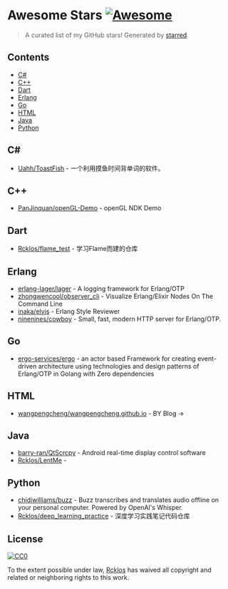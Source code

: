 <!--lint disable awesome-contributing awesome-license awesome-list-item match-punctuation no-repeat-punctuation no-undefined-references awesome-spell-check-->
# Awesome Stars [![Awesome](https://awesome.re/badge.svg)](https://github.com/sindresorhus/awesome)

> A curated list of my GitHub stars! Generated by [starred](https://github.com/maguowei/starred).

## Contents

- [C#](#c#)
- [C++](#c++)
- [Dart](#dart)
- [Erlang](#erlang)
- [Go](#go)
- [HTML](#html)
- [Java](#java)
- [Python](#python)

## C# # 

- [Uahh/ToastFish](https://github.com/Uahh/ToastFish) - 一个利用摸鱼时间背单词的软件。

## C++ 

- [PanJinquan/openGL-Demo](https://github.com/PanJinquan/openGL-Demo) - openGL NDK Demo

## Dart 

- [Rcklos/flame_test](https://github.com/Rcklos/flame_test) - 学习Flame而建的仓库

## Erlang 

- [erlang-lager/lager](https://github.com/erlang-lager/lager) - A logging framework for Erlang/OTP
- [zhongwencool/observer_cli](https://github.com/zhongwencool/observer_cli) - Visualize Erlang/Elixir Nodes On The Command Line
- [inaka/elvis](https://github.com/inaka/elvis) - Erlang Style Reviewer
- [ninenines/cowboy](https://github.com/ninenines/cowboy) - Small, fast, modern HTTP server for Erlang/OTP.

## Go 

- [ergo-services/ergo](https://github.com/ergo-services/ergo) - an actor based Framework for creating event-driven architecture using technologies and design patterns of Erlang/OTP in Golang with Zero dependencies

## HTML 

- [wangpengcheng/wangpengcheng.github.io](https://github.com/wangpengcheng/wangpengcheng.github.io) - BY Blog -&gt;

## Java 

- [barry-ran/QtScrcpy](https://github.com/barry-ran/QtScrcpy) - Android real-time display control software
- [Rcklos/LentMe](https://github.com/Rcklos/LentMe) - 

## Python 

- [chidiwilliams/buzz](https://github.com/chidiwilliams/buzz) - Buzz transcribes and translates audio offline on your personal computer. Powered by OpenAI's Whisper.
- [Rcklos/deep_learning_practice](https://github.com/Rcklos/deep_learning_practice) - 深度学习实践笔记代码仓库


## License

[![CC0](http://mirrors.creativecommons.org/presskit/buttons/88x31/svg/cc-zero.svg)](https://creativecommons.org/publicdomain/zero/1.0/)

To the extent possible under law, [Rcklos](https://github.com/Rcklos) has waived all copyright and related or neighboring rights to this work.

